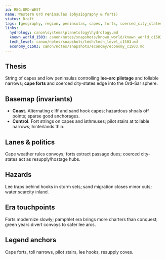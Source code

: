 ```yaml
---
id: REG:ORD-WEST
name: Western Ord Peninsulas (physiography & forts)
status: Draft
tags: [geography, region, peninsulas, capes, forts, coerced_city_states, pilotage]
links:
  hydrology: canon\systems\planetology\hydrology.md
  known_world_1503: canon/notes/snapshots/known_world/known_world_c1503.md
  tech_level: canon/notes/snapshots/tech/tech_level_c1503.md
  economy_c1503: canon/notes/snapshots/economy/economy_c1503.md
---
```


## Thesis
String of capes and low peninsulas controlling **lee-arc pilotage** and tollable narrows; **cape forts** and coerced city-states edge into the Ord–Sar sphere.

## Basemap (invariants)
- **Coast.** Alternating cliff and sand hook capes; hazardous shoals off points; sparse good anchorages.
- **Control.** Fort strings on capes and isthmuses; pilot stairs at tollable narrows; hinterlands thin.

## Lanes & politics
Cape weather rules convoys; forts extract passage dues; coerced city-states act as resupply/hostage hubs.

## Hazards
Lee traps behind hooks in storm sets; sand migration closes minor cuts; water scarcity inland.

## Era touchpoints
Forts modernize slowly; pamphlet era brings more charters than conquest; green years divert convoys to safer lee arcs.

## Legend anchors
Cape forts, toll narrows, pilot stairs, lee hooks, resupply coves.

